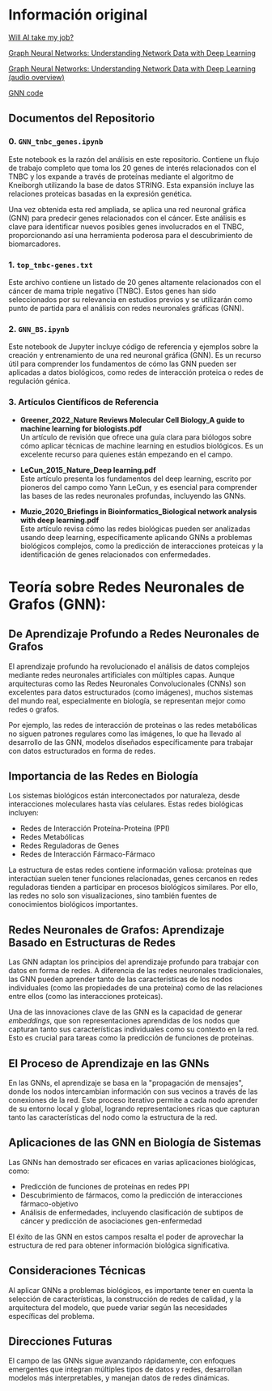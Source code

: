# Información original

[Will AI take my job?](https://amoyag.github.io/GNN/Will_AI_take_my_job)

[Graph Neural Networks: Understanding Network Data with Deep Learning](https://amoyag.github.io/GNN/gnn)

[Graph Neural Networks: Understanding Network Data with Deep Learning (audio overview)](https://amoyag.github.io/GNN/Graph_Neural_Networks_SystemsBiology.mp3?raw=true)

[GNN code](https://github.com/amoyag/GNN/blob/main/GNN_BS.ipynb)


## Documentos del Repositorio

### 0. **`GNN_tnbc_genes.ipynb`** 
Este notebook es la razón del análisis en este repositorio. Contiene un flujo de trabajo completo que toma los 20 genes de interés relacionados con el TNBC y los expande a través de proteínas mediante el algoritmo de Kneiborgh utilizando la base de datos STRING. Esta expansión incluye las relaciones proteicas basadas en la expresión genética.

Una vez obtenida esta red ampliada, se aplica una red neuronal gráfica (GNN) para predecir genes relacionados con el cáncer. Este análisis es clave para identificar nuevos posibles genes involucrados en el TNBC, proporcionando así una herramienta poderosa para el descubrimiento de biomarcadores.

### 1. `top_tnbc-genes.txt`
Este archivo contiene un listado de 20 genes altamente relacionados con el cáncer de mama triple negativo (TNBC). Estos genes han sido seleccionados por su relevancia en estudios previos y se utilizarán como punto de partida para el análisis con redes neuronales gráficas (GNN).

### 2. `GNN_BS.ipynb`
Este notebook de Jupyter incluye código de referencia y ejemplos sobre la creación y entrenamiento de una red neuronal gráfica (GNN). Es un recurso útil para comprender los fundamentos de cómo las GNN pueden ser aplicadas a datos biológicos, como redes de interacción proteica o redes de regulación génica.

### 3. Artículos Científicos de Referencia
- **Greener_2022_Nature Reviews Molecular Cell Biology_A guide to machine learning for biologists.pdf**  
  Un artículo de revisión que ofrece una guía clara para biólogos sobre cómo aplicar técnicas de machine learning en estudios biológicos. Es un excelente recurso para quienes están empezando en el campo.
  
- **LeCun_2015_Nature_Deep learning.pdf**  
  Este artículo presenta los fundamentos del deep learning, escrito por pioneros del campo como Yann LeCun, y es esencial para comprender las bases de las redes neuronales profundas, incluyendo las GNNs.
  
- **Muzio_2020_Briefings in Bioinformatics_Biological network analysis with deep learning.pdf**  
  Este artículo revisa cómo las redes biológicas pueden ser analizadas usando deep learning, específicamente aplicando GNNs a problemas biológicos complejos, como la predicción de interacciones proteicas y la identificación de genes relacionados con enfermedades.

# Teoría sobre Redes Neuronales de Grafos (GNN):

## De Aprendizaje Profundo a Redes Neuronales de Grafos
El aprendizaje profundo ha revolucionado el análisis de datos complejos mediante redes neuronales artificiales con múltiples capas. Aunque arquitecturas como las Redes Neuronales Convolucionales (CNNs) son excelentes para datos estructurados (como imágenes), muchos sistemas del mundo real, especialmente en biología, se representan mejor como redes o grafos. 

Por ejemplo, las redes de interacción de proteínas o las redes metabólicas no siguen patrones regulares como las imágenes, lo que ha llevado al desarrollo de las GNN, modelos diseñados específicamente para trabajar con datos estructurados en forma de redes.

## Importancia de las Redes en Biología
Los sistemas biológicos están interconectados por naturaleza, desde interacciones moleculares hasta vías celulares. Estas redes biológicas incluyen:

- Redes de Interacción Proteína-Proteína (PPI)
- Redes Metabólicas
- Redes Reguladoras de Genes
- Redes de Interacción Fármaco-Fármaco

La estructura de estas redes contiene información valiosa: proteínas que interactúan suelen tener funciones relacionadas, genes cercanos en redes reguladoras tienden a participar en procesos biológicos similares. Por ello, las redes no solo son visualizaciones, sino también fuentes de conocimientos biológicos importantes.

## Redes Neuronales de Grafos: Aprendizaje Basado en Estructuras de Redes
Las GNN adaptan los principios del aprendizaje profundo para trabajar con datos en forma de redes. A diferencia de las redes neuronales tradicionales, las GNN pueden aprender tanto de las características de los nodos individuales (como las propiedades de una proteína) como de las relaciones entre ellos (como las interacciones proteicas).

Una de las innovaciones clave de las GNN es la capacidad de generar *embeddings*, que son representaciones aprendidas de los nodos que capturan tanto sus características individuales como su contexto en la red. Esto es crucial para tareas como la predicción de funciones de proteínas.

## El Proceso de Aprendizaje en las GNNs
En las GNNs, el aprendizaje se basa en la "propagación de mensajes", donde los nodos intercambian información con sus vecinos a través de las conexiones de la red. Este proceso iterativo permite a cada nodo aprender de su entorno local y global, logrando representaciones ricas que capturan tanto las características del nodo como la estructura de la red.

## Aplicaciones de las GNN en Biología de Sistemas
Las GNNs han demostrado ser eficaces en varias aplicaciones biológicas, como:

- Predicción de funciones de proteínas en redes PPI
- Descubrimiento de fármacos, como la predicción de interacciones fármaco-objetivo
- Análisis de enfermedades, incluyendo clasificación de subtipos de cáncer y predicción de asociaciones gen-enfermedad

El éxito de las GNN en estos campos resalta el poder de aprovechar la estructura de red para obtener información biológica significativa.

## Consideraciones Técnicas
Al aplicar GNNs a problemas biológicos, es importante tener en cuenta la selección de características, la construcción de redes de calidad, y la arquitectura del modelo, que puede variar según las necesidades específicas del problema.

## Direcciones Futuras
El campo de las GNNs sigue avanzando rápidamente, con enfoques emergentes que integran múltiples tipos de datos y redes, desarrollan modelos más interpretables, y manejan datos de redes dinámicas.
